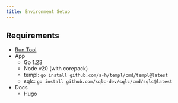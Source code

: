 ```yaml
---
title: Environment Setup
---
```


## Requirements
- [Run Tool](https://github.com/enchant97/run-tool)
- App
    - Go 1.23
    - Node v20 (with corepack)
    - templ: `go install github.com/a-h/templ/cmd/templ@latest`
    - sqlc: `go install github.com/sqlc-dev/sqlc/cmd/sqlc@latest`
- Docs
    - Hugo
